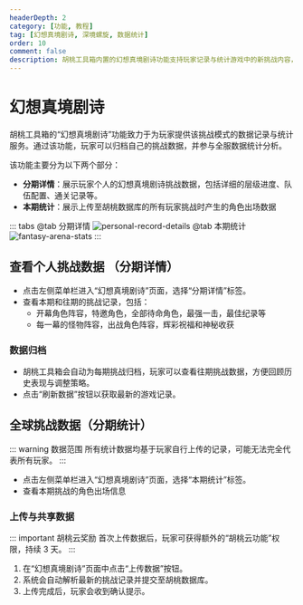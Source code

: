 ```yaml
---
headerDepth: 2
category: [功能, 教程]
tag: [幻想真境剧诗, 深境螺旋, 数据统计]
order: 10
comment: false
description: 胡桃工具箱内置的幻想真境剧诗功能支持玩家记录与统计游戏中的新挑战内容，提供详细的队伍配置、通关数据及全服统计分析，帮助玩家优化挑战策略。
---
```


# 幻想真境剧诗

胡桃工具箱的“幻想真境剧诗”功能致力于为玩家提供该挑战模式的数据记录与统计服务。通过该功能，玩家可以归档自己的挑战数据，并参与全服数据统计分析。

该功能主要分为以下两个部分：

- **分期详情**：展示玩家个人的幻想真境剧诗挑战数据，包括详细的层级进度、队伍配置、通关记录等。
- **本期统计**：展示上传至胡桃数据库的所有玩家挑战时产生的角色出场数据

::: tabs
@tab 分期详情
![personal-record-details](https://img.alicdn.com/imgextra/i4/1797064093/O1CN01ykD0CZ1g6e0sAQMn1_!!1797064093.png_.webp)
@tab 本期统计
![fantasy-arena-stats](https://img.alicdn.com/imgextra/i1/1797064093/O1CN01dvdsCG1g6e0xyDPo5_!!1797064093.png_.webp)
:::

## 查看个人挑战数据 （分期详情）

- 点击左侧菜单栏进入“幻想真境剧诗”页面，选择“分期详情”标签。
- 查看本期和往期的挑战记录，包括：
  - 开幕角色阵容，特邀角色，全部待命角色，最强一击，最佳纪录等
  - 每一幕的怪物阵容，出战角色阵容，辉彩祝福和神秘收获

### 数据归档

- 胡桃工具箱会自动为每期挑战归档，玩家可以查看往期挑战数据，方便回顾历史表现与调整策略。
- 点击“刷新数据”按钮以获取最新的游戏记录。

## 全球挑战数据（分期统计）

::: warning 数据范围
所有统计数据均基于玩家自行上传的记录，可能无法完全代表所有玩家。
:::

- 点击左侧菜单栏进入“幻想真境剧诗”页面，选择“本期统计”标签。
- 查看本期挑战的角色出场信息

### 上传与共享数据

::: important 胡桃云奖励
首次上传数据后，玩家可获得额外的“胡桃云功能”权限，持续 3 天。
:::

1. 在“幻想真境剧诗”页面中点击“上传数据”按钮。
2. 系统会自动解析最新的挑战记录并提交至胡桃数据库。
3. 上传完成后，玩家会收到确认提示。
